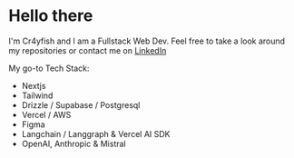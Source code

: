 <h1>Hello there</h1>


I'm Cr4yfish and I am a Fullstack Web Dev.
Feel free to take a look around my repositories or contact me on [LinkedIn](https://www.linkedin.com/in/cr4yfish/)


My go-to Tech Stack:
- Nextjs
- Tailwind
- Drizzle / Supabase / Postgresql
- Vercel / AWS
- Figma
- Langchain / Langgraph & Vercel AI SDK
- OpenAI, Anthropic & Mistral
